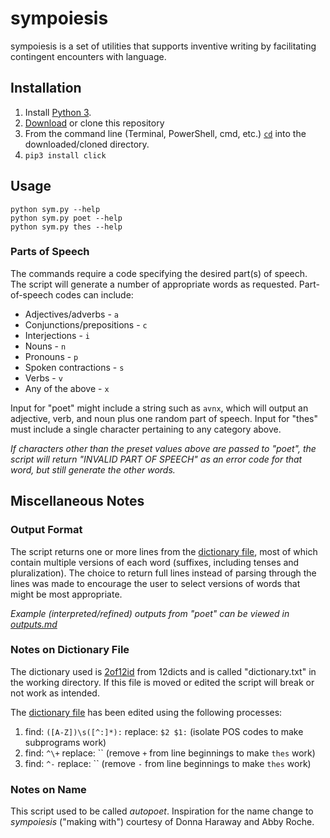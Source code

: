 # sympoiesis
sympoiesis is a set of utilities that supports inventive writing by facilitating contingent encounters with language.

## Installation
1. Install [Python 3](https://www.python.org/downloads/).
2. [Download](https://github.com/tylerdq/sympoiesis/archive/master.zip) or clone this repository
3. From the command line (Terminal, PowerShell, cmd, etc.) [`cd`](https://www.git-tower.com/learn/git/ebook/en/command-line/appendix/command-line-101) into the downloaded/cloned directory.
4. `pip3 install click`

## Usage
`python sym.py --help`  
`python sym.py poet --help`  
`python sym.py thes --help`

### Parts of Speech
The commands require a code specifying the desired part(s) of speech. The script will generate a number of appropriate words as requested. Part-of-speech codes can include:

* Adjectives/adverbs - `a`
* Conjunctions/prepositions - `c`
* Interjections - `i`
* Nouns - `n`
* Pronouns - `p`
* Spoken contractions - `s`
* Verbs - `v`
* Any of the above - `x`

Input for "poet" might include a string such as `avnx`, which will output an adjective, verb, and noun plus one random part of speech. Input for "thes" must include a single character pertaining to any category above.

*If characters other than the preset values above are passed to "poet", the script will return "INVALID PART OF SPEECH" as an error code for that word, but still generate the other words.*

## Miscellaneous Notes
### Output Format
The script returns one or more lines from the [dictionary file](words.txt), most of which contain multiple versions of each word (suffixes, including tenses and pluralization). The choice to return full lines instead of parsing through the lines was made to encourage the user to select versions of words that might be most appropriate.

*Example (interpreted/refined) outputs from "poet" can be viewed in [outputs.md](outputs.md)*

### Notes on Dictionary File
The dictionary used is [2of12id](http://wordlist.aspell.net/alt12dicts-infl-readme/) from 12dicts and is called "dictionary.txt" in the working directory. If this file is moved or edited the script will break or not work as intended.

The [dictionary file](dictionary.txt) has been edited using the following processes:  
1. find: `([A-Z])\s([^:]*):` replace: `$2 $1:` (isolate POS codes to make subprograms work)
2. find: `^\+` replace: `` (remove `+` from line beginnings to make `thes` work)
3. find: `^-` replace: `` (remove `-` from line beginnings to make `thes` work)

### Notes on Name
This script used to be called *autopoet*. Inspiration for the name change to *sympoiesis* ("making with") courtesy of Donna Haraway and Abby Roche.